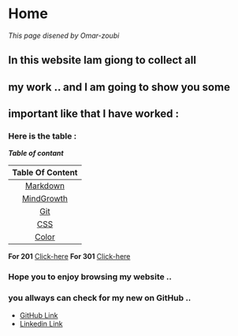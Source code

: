 # Home 
*This page disened by Omar-zoubi*
## In this website Iam giong to collect all 
## my work .. and I am going to show you some
## important like that I have worked :
### Here is the table :

***Table of contant***

| Table Of Content  | 
| :-----------------: |
|  [Markdown](https://omar-zoubi.github.io/reading-notes/reading-notes102/markdawn) |
|  [MindGrowth](https://omar-zoubi.github.io/reading-notes/reading-notes102/MindGrowth) |
|  [Git](https://omar-zoubi.github.io/reading-notes/reading-notes102/Git) |
|  [CSS](https://omar-zoubi.github.io/reading-notes/reading-notes102/css01) |
|  [Color](https://omar-zoubi.github.io/reading-notes/reading-notes102/color) |





**For 201** [Click-here](https://omar-zoubi.github.io/reading-notes/Reading-notes201/)
**For 301** [Click-here](https://omar-zoubi.github.io/reading-notes/reading-notes301/)
### Hope you to enjoy browsing my website .. 
### you allways can check for my new on GitHub ..

- [GitHub Link](https://github.com/Omar-zoubi)
- [Linkedin Link](https://www.linkedin.com/in/omar-alzoubi-54034bb4/)




